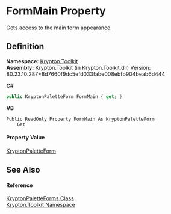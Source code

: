# FormMain Property


Gets access to the main form appearance.



## Definition
**Namespace:** <a href="79d2eac2-21f4-54ff-7552-b20c33c30600.md">Krypton.Toolkit</a>  
**Assembly:** Krypton.Toolkit (in Krypton.Toolkit.dll) Version: 80.23.10.287+8d7660f9dc5efd033fabe008ebfb904beab6d444

**C#**
``` C#
public KryptonPaletteForm FormMain { get; }
```
**VB**
``` VB
Public ReadOnly Property FormMain As KryptonPaletteForm
	Get
```



#### Property Value
<a href="072c2d08-92ec-1f96-694b-4a376f1fa9b7.md">KryptonPaletteForm</a>

## See Also


#### Reference
<a href="bb797134-6f9e-7e2e-6109-251a4cdec964.md">KryptonPaletteForms Class</a>  
<a href="79d2eac2-21f4-54ff-7552-b20c33c30600.md">Krypton.Toolkit Namespace</a>  
